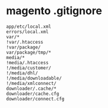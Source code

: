 magento .gitignore
==================

```
app/etc/local.xml
errors/local.xml
var/*
!var/.htaccess
!var/package/
var/package/tmp/*
media/*
!media/.htaccess
!/media/customer/
!/media/dhl/
!/media/downloadable/
!/media/xmlconnect/
downloader/.cache/*
downloader/cache.cfg
downloader/connect.cfg
```
